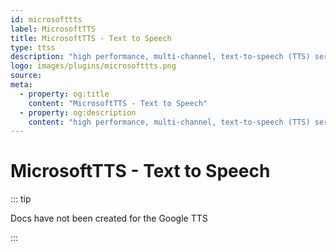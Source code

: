 ```yaml
---
id: microsofttts
label: MicrosoftTTS
title: MicrosoftTTS - Text to Speech
type: ttss
description: "high performance, multi-channel, text-to-speech (TTS) server"
logo: images/plugins/microsofttts.png
source:
meta:
  - property: og:title
    content: "MicrosoftTTS - Text to Speech"
  - property: og:description
    content: "high performance, multi-channel, text-to-speech (TTS) server"
---
```


# MicrosoftTTS - Text to Speech

<PluginLogo/>

::: tip

Docs have not been created for the Google TTS

:::

<EditPageLink/>

